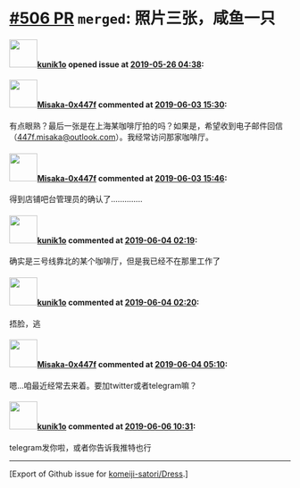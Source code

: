 # [\#506 PR](https://github.com/komeiji-satori/Dress/pull/506) `merged`: 照片三张，咸鱼一只

#### <img src="https://avatars.githubusercontent.com/u/41666068?u=2f55d3f9a4f05afac73812f98457567107f21b55&v=4" width="50">[kunik1o](https://github.com/kunik1o) opened issue at [2019-05-26 04:38](https://github.com/komeiji-satori/Dress/pull/506):



#### <img src="https://avatars.githubusercontent.com/u/15797507?u=8f0af037965104b85573c521a9cfa5dbbbcad9bc&v=4" width="50">[Misaka-0x447f](https://github.com/Misaka-0x447f) commented at [2019-06-03 15:30](https://github.com/komeiji-satori/Dress/pull/506#issuecomment-498306257):

有点眼熟？最后一张是在上海某咖啡厅拍的吗？如果是，希望收到电子邮件回信（447f.misaka@outlook.com）。我经常访问那家咖啡厅。

#### <img src="https://avatars.githubusercontent.com/u/15797507?u=8f0af037965104b85573c521a9cfa5dbbbcad9bc&v=4" width="50">[Misaka-0x447f](https://github.com/Misaka-0x447f) commented at [2019-06-03 15:46](https://github.com/komeiji-satori/Dress/pull/506#issuecomment-498313145):

得到店铺吧台管理员的确认了..............

#### <img src="https://avatars.githubusercontent.com/u/41666068?u=2f55d3f9a4f05afac73812f98457567107f21b55&v=4" width="50">[kunik1o](https://github.com/kunik1o) commented at [2019-06-04 02:19](https://github.com/komeiji-satori/Dress/pull/506#issuecomment-498493362):

确实是三号线靠北的某个咖啡厅，但是我已经不在那里工作了

#### <img src="https://avatars.githubusercontent.com/u/41666068?u=2f55d3f9a4f05afac73812f98457567107f21b55&v=4" width="50">[kunik1o](https://github.com/kunik1o) commented at [2019-06-04 02:20](https://github.com/komeiji-satori/Dress/pull/506#issuecomment-498493433):

捂脸，逃

#### <img src="https://avatars.githubusercontent.com/u/15797507?u=8f0af037965104b85573c521a9cfa5dbbbcad9bc&v=4" width="50">[Misaka-0x447f](https://github.com/Misaka-0x447f) commented at [2019-06-04 05:10](https://github.com/komeiji-satori/Dress/pull/506#issuecomment-498523464):

嗯...咱最近经常去来着。要加twitter或者telegram嘛？

#### <img src="https://avatars.githubusercontent.com/u/41666068?u=2f55d3f9a4f05afac73812f98457567107f21b55&v=4" width="50">[kunik1o](https://github.com/kunik1o) commented at [2019-06-06 10:31](https://github.com/komeiji-satori/Dress/pull/506#issuecomment-499441048):

telegram发你啦，或者你告诉我推特也行


-------------------------------------------------------------------------------



[Export of Github issue for [komeiji-satori/Dress](https://github.com/komeiji-satori/Dress).]
